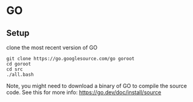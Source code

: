 # GO

## Setup

clone the most recent version of GO

```shell
git clone https://go.googlesource.com/go goroot
cd goroot
cd src
./all.bash
```

Note, you might need to download a binary of GO to compile the source code.
See this for more info: https://go.dev/doc/install/source
